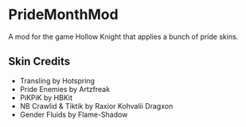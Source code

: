 # PrideMonthMod

A mod for the game Hollow Knight that applies a bunch of pride skins.

## Skin Credits

- Transling by Hotspring
- Pride Enemies by Artzfreak
- PiKPiK by HBKit
- NB Crawlid & Tiktik by Raxior Kohvalii Dragxon
- Gender Fluids by Flame-Shadow